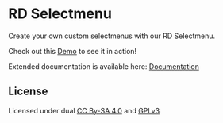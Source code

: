 # RD Selectmenu

Create your own custom selectmenus with our RD Selectmenu.

Check out this [Demo](http://cms.devoffice.com/coding-dev/rd-selectmenu/demo/) to see it in action!

Extended documentation is available here: [Documentation](http://cms.devoffice.com/coding-dev/rd-selectmenu/documentation/)

## License
Licensed under dual [CC By-SA 4.0](http://creativecommons.org/licenses/by-sa/4.0/)
and [GPLv3](http://www.gnu.org/licenses/gpl-3.0.ru.html)

